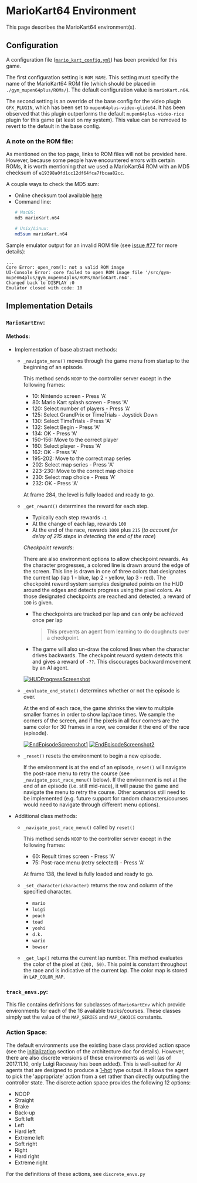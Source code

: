 # MarioKart64 Environment

This page describes the MarioKart64 environment(s).

## Configuration

A configuration file ([`mario_kart_config.yml`](mario_kart_config.yml)) has been provided for this game.

The first configuration setting is `ROM_NAME`. This setting must specify the name of the MarioKart64 ROM file (which should be placed in `./gym_mupen64plus/ROMs/`). The default configuration value is `marioKart.n64`.

The second setting is an override of the base config for the video plugin `GFX_PLUGIN`, which has been set to `mupen64plus-video-glide64`. It has been observed that this plugin outperforms the default `mupen64plus-video-rice` plugin for this game (at least on my system). This value can be removed to revert to the default in the base config.

### A note on the ROM file:
As mentioned on the top page, links to ROM files will not be provided here. However, because some people have encountered errors with certain ROMs, it is worth mentioning that we used a MarioKart64 ROM with an MD5 checksum of `e19398a0fd1cc12df64fca7fbcaa82cc`.

A couple ways to check the MD5 sum:
- Online checksum tool available [here](http://emn178.github.io/online-tools/md5_checksum.html)
- Command line:
    ```sh
    # MacOS:
    md5 marioKart.n64

    # Unix/Linux:
    md5sum marioKart.n64
    ```

Sample emulator output for an invalid ROM file (see [issue #77](https://github.com/bzier/gym-mupen64plus/issues/77) for more details):
```
...
Core Error: open_rom(): not a valid ROM image
UI-Console Error: core failed to open ROM image file '/src/gym-mupen64plus/gym_mupen64plus/ROMs/marioKart.n64'.
Changed back to DISPLAY :0
Emulator closed with code: 10
```

## Implementation Details

### `MarioKartEnv`:

#### Methods:

* Implementation of base abstract methods:
    * `_navigate_menu()` moves through the game menu from startup to the beginning of an episode.

        This method sends `NOOP` to the controller server except in the following frames:
        
        * 10: Nintendo screen - Press 'A'
        * 80: Mario Kart splash screen - Press 'A'
        * 120: Select number of players - Press 'A'
        * 125: Select GrandPrix or TimeTrials - Joystick Down
        * 130: Select TimeTrials - Press 'A'
        * 132: Select Begin - Press 'A'
        * 134: OK - Press 'A'
        * 150-156: Move to the correct player
        * 160: Select player - Press 'A'
        * 162: OK - Press 'A'
        * 195-202: Move to the correct map series
        * 202: Select map series - Press 'A'
        * 223-230: Move to the correct map choice
        * 230: Select map choice - Press 'A'
        * 232: OK - Press 'A'
        
        
        At frame 284, the level is fully loaded and ready to go.

    * `_get_reward()` determines the reward for each step.
        * Typically each step rewards `-1`
        * At the change of each lap, rewards `100`
        * At the end of the race, rewards `1000` plus `215` (*to account for delay of 215 steps in detecting the end of the race*)

        *Checkpoint rewards*:
        
        There are also environment options to allow checkpoint rewards. As the character progresses, a colored line is drawn around the edge of the screen. This line is drawn in one of three colors that designates the current lap (lap 1 - blue, lap 2 - yellow, lap 3 - red). The checkpoint reward system samples designated points on the HUD around the edges and detects progress using the pixel colors. As those designated checkpoints are reached and detected, a reward of `100` is given.

        * The checkpoints are tracked per lap and can only be achieved once per lap

          > This prevents an agent from learning to do doughnuts over a checkpoint. 

        * The game will also un-draw the colored lines when the character drives backwards. The checkpoint reward system detects this and gives a reward of `-??`. This discourages backward movement by an AI agent.

        [![HUDProgressScreenshot](screenshots/hud_progress_t.png)](screenshots/hud_progress.png)


    * `_evaluate_end_state()` determines whether or not the episode is over.
    
        At the end of each race, the game shrinks the view to multiple smaller frames in order to show lap/race times. We sample the corners of the screen, and if the pixels in all four corners are the same color for 30 frames in a row, we consider it the end of the race (episode).

        [![EndEpisodeScreenshot1](screenshots/end_episode_1_t.png)](screenshots/end_episode_1.png)
        [![EndEpisodeScreenshot2](screenshots/end_episode_2_t.png)](screenshots/end_episode_2.png)

    * `_reset()` resets the environment to begin a new episode.

        If the environment is at the end of an episode, `reset()` will navigate the post-race menu to retry the course (see `_navigate_post_race_menu()` below). If the environment is not at the end of an episode (i.e. still mid-race), it will pause the game and navigate the menu to retry the course. Other scenarios still need to be implemented (e.g. future support for random characters/courses would need to navigate through different menu options).


* Additional class methods:
    * `_navigate_post_race_menu()` called by `reset()`

        This method sends `NOOP` to the controller server except in the following frames:
        * 60: Result times screen - Press 'A'
        * 75: Post-race menu (retry selected) - Press 'A'

        At frame 138, the level is fully loaded and ready to go.

    * `_set_character(character)` returns the row and column of the specified character.
        * `mario`
        * `luigi`
        * `peach`
        * `toad`
        * `yoshi`
        * `d.k.`
        * `wario`
        * `bowser`

    * `_get_lap()` returns the current lap number. This method evaluates the color of the pixel at `(203, 50)`. This point is constant throughout the race and is indicative of the current lap. The color map is stored in `LAP_COLOR_MAP`.


### `track_envs.py`:

This file contains definitions for subclasses of `MarioKartEnv` which provide environments for each of the 16 available tracks/courses. These classes simply set the value of the `MAP_SERIES` and `MAP_CHOICE` constants.

### Action Space:
The default environments use the existing base class provided action space (see the [initialization](../../../docs/architecture.md#initialization) section of the architecture doc for details). However, there are also discrete versions of these environments as well (as of 2017.11.10, only Luigi Raceway has been added). This is well-suited for AI agents that are designed to produce a [1-hot](https://machinelearningmastery.com/how-to-one-hot-encode-sequence-data-in-python/) type output. It allows the agent to pick the 'appropriate' action from a set rather than directly outputting the controller state. The discrete action space provides the following 12 options:
* NOOP
* Straight
* Brake
* Back-up
* Soft left
* Left
* Hard left
* Extreme left
* Soft right
* Right
* Hard right
* Extreme right

For the definitions of these actions, see `discrete_envs.py`



